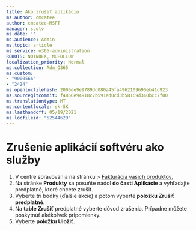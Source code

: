 ```yaml
---
title: Ako zrušiť aplikáciu
ms.author: cmcatee
author: cmcatee-MSFT
manager: scotv
ms.date: ''
ms.audience: Admin
ms.topic: article
ms.service: o365-administration
ROBOTS: NOINDEX, NOFOLLOW
localization_priority: Normal
ms.collection: Adm_O365
ms.custom:
- "9000566"
- "2424"
ms.openlocfilehash: 2006de9e9789dd080a45fa4962109690eb41d923
ms.sourcegitcommit: f4866e94918c7b591ad0cd3b58169d340bcc7f00
ms.translationtype: MT
ms.contentlocale: sk-SK
ms.lasthandoff: 05/19/2021
ms.locfileid: "52544629"
---
```

# <a name="how-to-cancel-software-as-a-service-apps"></a>Zrušenie aplikácií softvéru ako služby

1. V centre spravovania na stránku  >  [Fakturácia vašich produktov.](https://go.microsoft.com/fwlink/p/?linkid=842054)
2. Na stránke **Produkty** sa posuňte nadol **do časti Aplikácie** a vyhľadajte predplatné, ktoré chcete zrušiť. 
3. Vyberte tri bodky (ďalšie akcie) a potom vyberte **položku Zrušiť predplatné**.
4. Na **table Zrušiť** predplatné vyberte dôvod zrušenia. Prípadne môžete poskytnúť akékoľvek pripomienky.
5. Vyberte **položku Uložiť**.